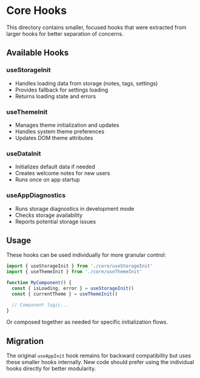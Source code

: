 # Core Hooks

This directory contains smaller, focused hooks that were extracted from larger hooks for better separation of concerns.

## Available Hooks

### useStorageInit

- Handles loading data from storage (notes, tags, settings)
- Provides fallback for settings loading
- Returns loading state and errors

### useThemeInit

- Manages theme initialization and updates
- Handles system theme preferences
- Updates DOM theme attributes

### useDataInit

- Initializes default data if needed
- Creates welcome notes for new users
- Runs once on app startup

### useAppDiagnostics

- Runs storage diagnostics in development mode
- Checks storage availability
- Reports potential storage issues

## Usage

These hooks can be used individually for more granular control:

```typescript
import { useStorageInit } from './core/useStorageInit'
import { useThemeInit } from './core/useThemeInit'

function MyComponent() {
  const { isLoading, error } = useStorageInit()
  const { currentTheme } = useThemeInit()

  // Component logic...
}
```

Or composed together as needed for specific initialization flows.

## Migration

The original `useAppInit` hook remains for backward compatibility but uses these smaller hooks internally. New code should prefer using the individual hooks directly for better modularity.

